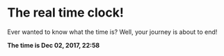 # The real time clock!

Ever wanted to know what the time is? Well, your journey is about to end!

**The time is Dec 02, 2017, 22:58**